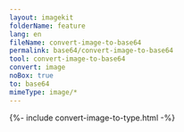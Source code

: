 ```yaml
---
layout: imagekit
folderName: feature
lang: en
fileName: convert-image-to-base64
permalink: base64/convert-image-to-base64
tool: convert-image-to-base64
convert: image
noBox: true
to: base64
mimeType: image/*
---
```


{%- include convert-image-to-type.html -%}
